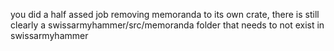 you did a half assed job removing memoranda to its own crate, there is still clearly a swissarmyhammer/src/memoranda folder that needs to not exist in swissarmyhammer